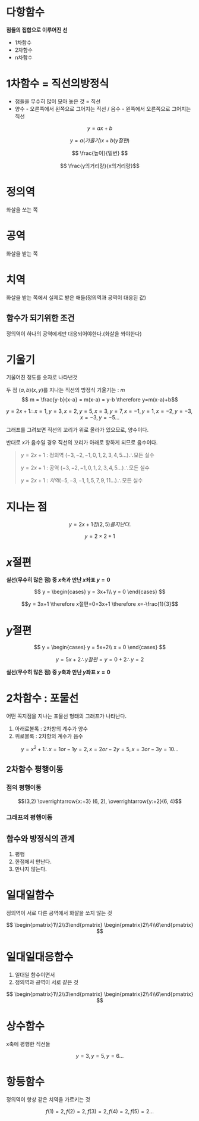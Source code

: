 # 다항함수
**점들의 집합으로 이루어진 선**
- 1차함수
- 2차함수
- n차함수
# 1차함수 = 직선의방정식
-   점들을 무수히 많이 모아 놓은 것 = 직선
-   양수 - 오른쪽에서 왼쪽으로 그어지는 직선 / 음수 - 왼쪽에서 오른쪽으로 그어지는 직선

$$ y = ax + b $$

$$ y = a(기울기)x + b(y절편) $$

$$ \frac{높이}{밑변} $$

$$ \frac{y의거리량}{x의거리량}$$

# 정의역
화살을 쏘는 쪽
# 공역
화살을 받는 쪽
# 치역
화살을 받는 쪽에서 실제로 받은 애들(정의역과 공역이 대응된 값)
## 함수가 되기위한 조건
정의역이 하나의 공역에게만 대응되어야한다.(화살을 쏴야한다)

# 기울기
기울어진 정도를 숫자로 나타낸것

두 점 $(a, b) (x, y)$를 지나는 직선의 방정식 기울기는 : $m$
$$ m = \frac{y-b}{x-a} = m(x-a) = y-b \therefore y=m(x-a)+b$$

$$ y = 2x+1 \therefore x=1, y=3, x=2, y=5, x=3, y=7, x=-1, y=1, x=-2, y=-3, x=-3, y=-5\dots$$

그래프를 그려보면 직선의 꼬리가 위로 올라가 있으므로, 양수이다.

반대로 $x$가 음수일 경우 직선의 꼬리가 아래로 향하게 되므로 음수이다.

> $y = 2x+1$ : 정의역 $(-3, -2, -1, 0, 1, 2, 3, 4, 5\dots)\therefore$모든 실수
> 
> $y = 2x+1$ : 공역 $(-3, -2, -1, 0, 1, 2, 3, 4, 5\dots)\therefore$모든 실수
>
> $y = 2x+1$ :  $치역 (-5, -3, -1, 1, 5, 7, 9, 11\dots)\therefore$모든 실수

# 지나는 점
$$ y = 2x+1 점(2, 5)를 지난다. $$

$$ y = 2\times2+1 $$

# $x$절편
**실선(무수히 많은 점) 중 $x$축과 만난 $x$좌표 $y=0$**

$$ y =
\begin{cases}
y = 3x+1\\
y = 0
\end{cases} $$

$$y = 3x+1 \therefore x절편=0=3x+1 \therefore x=-\frac{1}{3}$$

# $y$절편
$$ y =
\begin{cases}
y = 5x+2\\
x = 0
\end{cases} $$

$$y = 5x+2 \therefore y절편=y=0+2 \therefore y=2$$

**실선(무수히 많은 점) 중 $y$축과 만난 $y$좌표 $x=0$**

# 2차함수 : 포물선
어떤 꼭지점을 지나는 포물선 형태의 그래프가 나타난다.
1. 아래로볼록 : 2차항의 계수가 양수
2. 위로볼록 : 2차항의 계수가 음수

$$ y=x^2+1 \therefore x=1 or -1 y=2,  x=2 or -2 y=5, x=3 or -3 y=10\dots $$

## 2차함수 평행이동
### 점의 평행이동
$$(3,2) \overrightarrow{x:+3} (6, 2), \overrightarrow{y:+2}(6, 4)$$

### 그래프의 평행이동


## 함수와 방정식의 관계
1. 평행
2. 한점에서 만난다.
3. 만나지 않는다.

# 일대일함수
정의역이 서로 다른 공역에서 화살을 쏘지 않는 것

$$ \begin{pmatrix}1\\2\\3\end{pmatrix} \begin{pmatrix}2\\4\\6\end{pmatrix} $$

# 일대일대응함수
1. 일대일 함수이면서
2. 정의역과 공역이 서로 같은 것

$$ \begin{pmatrix}1\\2\\3\end{pmatrix} \begin{pmatrix}2\\4\\6\end{pmatrix} $$

# 상수함수
x축에 평행한 직선들

$$ y=3, y=5, y=6... $$

# 항등함수
정의역이 항상 같은 치역을 가르키는 것

$$ f(1)=2, f(2)=2, f(3)=2, f(4)=2, f(5)=2... $$


